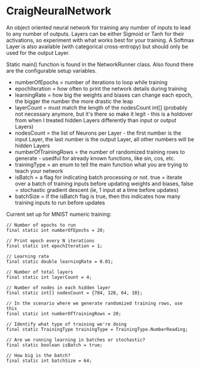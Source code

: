 # CraigNeuralNetwork
An object oriented neural network for training any number of inputs to lead to any number of outputs.  Layers can be either Sigmoid or Tanh for their activations, so experiment with what works best for your training.  A Softmax Layer is also available (with categorical cross-entropy) but should only be used for the output Layer.

Static main() function is found in the NetworkRunner class.  Also found there are the configurable setup variables.

* numberOfEpochs = number of iterations to loop while training
* epochIteration = how often to print the network details during training
* learningRate = how big the weights and biases can change each epoch, the bigger the number the more drastic the leap
* layerCount = must match the length of the nodesCount int[] (probably not necessary anymore, but it's there so make it legit - this is a holdover from when I treated hidden Layers differently than input or output Layers)
* nodesCount = the list of Neurons per Layer - the first number is the input Layer, the last number is the output Layer, all other numbers will be hidden Layers
* numberOfTrainingRows = the number of randomized training rows to generate - usedful for already known functions, like sin, cos, etc.
* trainingType = an enum to tell the main function what you are trying to teach your network
* isBatch = a flag for indicating batch processing or not.  true = iterate over a batch of training inputs before updating weights and biases, false = stochastic gradient descent (ie, 1 input at a time before updates)
* batchSize = if the isBatch flag is true, then this indicates how many training inputs to run before updates

Current set up for MNIST numeric training:

	// Number of epochs to run
	final static int numberOfEpochs = 20;
	
	// Print epoch every N iterations
	final static int epochIteration = 1;
	
	// Learning rate
	final static double learningRate = 0.01;
	
	// Number of total layers
	final static int layerCount = 4;
	
	// Number of nodes in each hidden layer
	final static int[] nodesCount = {784, 128, 64, 10};
	
	// In the scenario where we generate randomized training rows, use this
	final static int numberOfTrainingRows = 20;
	
	// Identify what type of training we're doing
	final static TrainingType trainingType = TrainingType.NumberReading;
	
	// Are we running learning in batches or stochastic?
	final static boolean isBatch = true;
	
	// How big is the batch?
	final static int batchSize = 64;
